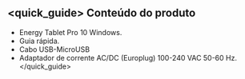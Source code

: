 ## <quick_guide> Conteúdo do produto

* Energy Tablet Pro 10 Windows. 
* Guia rápida. 
* Cabo USB-MicroUSB
* Adaptador de corrente AC/DC (Europlug) 100-240 VAC 50-60 Hz. 
</quick_guide>
